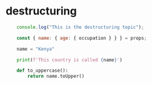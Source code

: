 # destructuring

``` javascript
    console.log("This is the destructuring topic");

    const { name: { age: { occupation } } } = props;
```

``` python
    name = "Kenya"

    print(f'This country is called {name}')

    def to_uppercase():
        return name.toUpper()
```